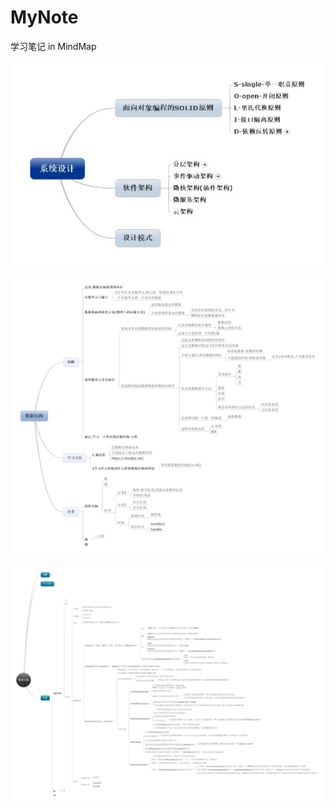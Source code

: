 # MyNote
学习笔记 in MindMap

 ![系统设计2](架构设计\系统设计2.jpg)





 ![数据结构](数据结构与算法\数据结构.jpg)



 ![数据结构-队列](数据结构与算法\数据结构-队列.jpg)